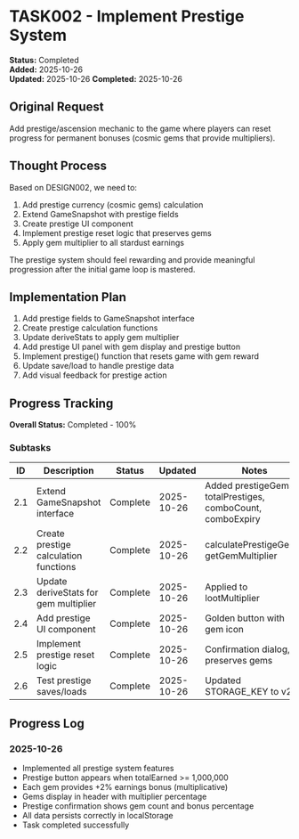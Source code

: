 # TASK002 - Implement Prestige System

**Status:** Completed  
**Added:** 2025-10-26  
**Updated:** 2025-10-26
**Completed:** 2025-10-26

## Original Request

Add prestige/ascension mechanic to the game where players can reset progress for permanent bonuses (cosmic gems that provide multipliers).

## Thought Process

Based on DESIGN002, we need to:
1. Add prestige currency (cosmic gems) calculation
2. Extend GameSnapshot with prestige fields
3. Create prestige UI component
4. Implement prestige reset logic that preserves gems
5. Apply gem multiplier to all stardust earnings

The prestige system should feel rewarding and provide meaningful progression after the initial game loop is mastered.

## Implementation Plan

1. Add prestige fields to GameSnapshot interface
2. Create prestige calculation functions
3. Update deriveStats to apply gem multiplier
4. Add prestige UI panel with gem display and prestige button
5. Implement prestige() function that resets game with gem reward
6. Update save/load to handle prestige data
7. Add visual feedback for prestige action

## Progress Tracking

**Overall Status:** Completed - 100%

### Subtasks

| ID | Description | Status | Updated | Notes |
|----|-------------|--------|---------|-------|
| 2.1 | Extend GameSnapshot interface | Complete | 2025-10-26 | Added prestigeGems, totalPrestiges, comboCount, comboExpiry |
| 2.2 | Create prestige calculation functions | Complete | 2025-10-26 | calculatePrestigeGems, getGemMultiplier |
| 2.3 | Update deriveStats for gem multiplier | Complete | 2025-10-26 | Applied to lootMultiplier |
| 2.4 | Add prestige UI component | Complete | 2025-10-26 | Golden button with gem icon |
| 2.5 | Implement prestige reset logic | Complete | 2025-10-26 | Confirmation dialog, preserves gems |
| 2.6 | Test prestige saves/loads | Complete | 2025-10-26 | Updated STORAGE_KEY to v2 |

## Progress Log

### 2025-10-26
- Implemented all prestige system features
- Prestige button appears when totalEarned >= 1,000,000
- Each gem provides +2% earnings bonus (multiplicative)
- Gems display in header with multiplier percentage
- Prestige confirmation shows gem count and bonus percentage
- All data persists correctly in localStorage
- Task completed successfully
